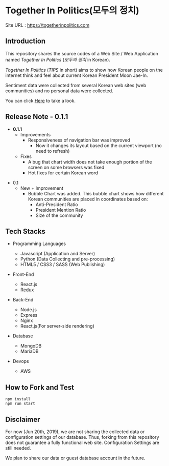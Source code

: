 # Together In Politics(모두의 정치)

Site URL : <https://togetherinpolitics.com>

## Introduction

This repository shares the source codes of a Web Site / Web Application named _Together In Politics_ (_모두의 정치_ in Korean).

_Together In Politics_ (_TIPS_ in short) aims to show how Korean people on the internet think and feel about current Korean President Moon Jae-In.

Sentiment data were collected from several Korean web sites (web communities) and no personal data were collected.

You can click [Here](https://togetherinpolitics.com) to take a look.

## Release Note - 0.1.1

- **0.1.1**
  - Improvements
    - Responsiveness of navigation bar was improved
      - Now it changes its layout based on the current viewport (no need to refresh)
  - Fixes
    - A bug that chart width does not take enough portion of the screen on some browsers was fixed
    - Hot fixes for certain Korean word

* 0.1
  - New + Improvement
    - Bubble Chart was added. This bubble chart shows how different Korean communities are placed in coordinates based on:
      - Anti-President Ratio
      - President Mention Ratio
      - Size of the community

## Tech Stacks

- Programming Languages

  - Javascript (Application and Server)
  - Python (Data Collecting and pre-processing)
  - HTML5 / CSS3 / SASS (Web Publishing)

- Front-End

  - React.js
  - Redux

- Back-End

  - Node.js
  - Express
  - Nginx
  - React.js(For server-side rendering)

- Database

  - MongoDB
  - MariaDB

- Devops
  - AWS

## How to Fork and Test

```
npm install
npm run start
```

## Disclaimer

For now (Jun 20th, 2019), we are not sharing the collected data or configuration settings of our database.
Thus, forking from this repository does not guarantee a fully functional web site. Configuration Settings are still needed.

We plan to share our data or guest database account in the future.
